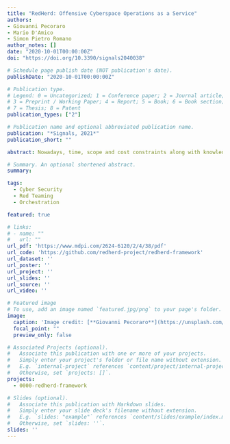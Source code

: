 ```yaml
---
title: "RedHerd: Offensive Cyberspace Operations as a Service"
authors:
- Giovanni Pecoraro
- Mario D'Amico
- Simon Pietro Romano
author_notes: []
date: "2020-10-01T00:00:00Z"
doi: "https://doi.org/10.3390/signals2040038"

# Schedule page publish date (NOT publication's date).
publishDate: "2020-10-01T00:00:00Z"

# Publication type.
# Legend: 0 = Uncategorized; 1 = Conference paper; 2 = Journal article;
# 3 = Preprint / Working Paper; 4 = Report; 5 = Book; 6 = Book section;
# 7 = Thesis; 8 = Patent
publication_types: ["2"]

# Publication name and optional abbreviated publication name.
publication: "*Signals, 2021*"
publication_short: ""

abstract: Nowadays, time, scope and cost constraints along with knowledge requirements and personnel training constitute blocking restrictions for effective Offensive Cyberspace Operations (OCO). This paper presents RedHerd, an open-source, collaborative and serverless orchestration framework that overcomes these limitations. RedHerd leverages the ‘as a Service’ paradigm in order to seamlessly deploy a ready-to-use infrastructure that can be also adopted for effective simulation and training purposes, by reliably reproducing a real-world cyberspace battlefield in which red and blue teams can challenge each other. We discuss both the design and implementation of the proposed solution, by focusing on its main functionality, as well as by highlighting how it perfectly fits the Open Systems Architecture design pattern, thanks to the adoption of both open standards and wide-spread open-source software components. The paper also presents a complete OCO simulation based on the usage of RedHerd to perform a fictitious attack and fully compromise an imaginary enterprise following the Cyber Kill Chain (CKC) phases.

# Summary. An optional shortened abstract.
summary:

tags:
  - Cyber Security
  - Red Teaming
  - Orchestration

featured: true

# links:
# - name: ""
#   url: ""
url_pdf: 'https://www.mdpi.com/2624-6120/2/4/38/pdf'
url_code: 'https://github.com/redherd-project/redherd-framework'
url_dataset: ''
url_poster: ''
url_project: ''
url_slides: ''
url_source: ''
url_video: ''

# Featured image
# To use, add an image named `featured.jpg/png` to your page's folder. 
image:
  caption: 'Image credit: [**Giovanni Pecoraro**](https://unsplash.com/photos/jdD8gXaTZsc)'
  focal_point: ""
  preview_only: false

# Associated Projects (optional).
#   Associate this publication with one or more of your projects.
#   Simply enter your project's folder or file name without extension.
#   E.g. `internal-project` references `content/project/internal-project/index.md`.
#   Otherwise, set `projects: []`.
projects: 
  - 0000-redherd-framework

# Slides (optional).
#   Associate this publication with Markdown slides.
#   Simply enter your slide deck's filename without extension.
#   E.g. `slides: "example"` references `content/slides/example/index.md`.
#   Otherwise, set `slides: ''`.
slides: ''
---
```


<!-- 
{{% callout note %}}
Click the *Cite* button above to demo the feature to enable visitors to import publication metadata into their reference management software.
{{% /callout %}}

{{% callout note %}}
Create your slides in Markdown - click the *Slides* button to check out the example.
{{% /callout %}}

Supplementary notes can be added here, including [code, math, and images](https://wowchemy.com/docs/writing-markdown-latex/). 
-->
